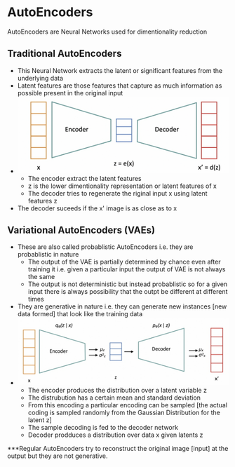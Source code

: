# AutoEncoders 
AutoEncoders are Neural Networks used for dimentionality reduction

## Traditional AutoEncoders

- This Neural Network extracts the latent or significant features from the underlying data
- Latent features are those features that capture as much information as possible present in the original input
- ![Basic structure of AutoEncoder](images/autoencoder.png)
    - The encoder extract the latent features
    - z is the lower dimentionality representation or latent features of x
    - The decoder tries to regenerate the riginal input x using latent features z
- The decoder suceeds if the x' image is as close as to x

## Variational AutoEncoders (VAEs)

- These are also called probablistic AutoEncoders i.e. they are probablistic in nature
    - The output of the VAE is partially determined by chance even after training it i.e. given a particular input the output of VAE is not always the same
    - The output is not deterministic but instead probablistic so for a given input there is always possibility that the outpt be different at different times
- They are generative in nature i.e. they can generate new instances [new data formed] that look like the training data
- ![Basic structure of VAEs](images/vae.png)
    - The encoder produces the distribution over a latent variable z
    - The distrubution has a certain mean and standard deviation
    - From this encoding a particular encoding can be sampled [the actual coding is sampled randomly from the Gaussian Distribution for the latent z]
    - The sample decoding is fed to the decoder network
    - Decoder prodduces a distribution over data x given latents z 

***Regular AutoEncoders try to reconstruct the original image [input] at the output but they are not generative.